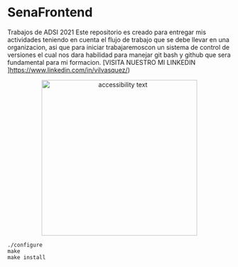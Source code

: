 # SenaFrontend
Trabajos de ADSI 2021
Este repositorio es creado para entregar mis actividades teniendo en cuenta el flujo de trabajo que se debe llevar en una organizacion, asi que para iniciar trabajaremoscon un sistema de control de versiones el cual nos dara habilidad  para manejar git bash y github que sera fundamental para mi formacion.
[VISITA NUESTRO MI LINKEDIN ]https://www.linkedin.com/in/vilvasquez/)

<p align="center">

  <img src="https://upload.wikimedia.org/wikipedia/commons/thumb/8/8b/Copyleft.svg/220px-Copyleft.svg.png" width="350" alt="accessibility text">
</p>

```
./configure
make
make install
```
